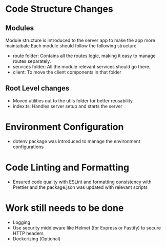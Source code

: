 # Code Structure Changes

## Modules 
Module structure is introduced to the server app to make the app more maintaibale
Each module should follow the following structure
* route folder: Contains all the routes logic, making it easy to manage routes separately.
* services folder: All the module relevant services should go there.
* client: To move the client components in that folder

## Root Level changes

* Moved utilities out to the utils folder for better reusability.
* index.ts: Handles server setup and starts the server

# Environment Configuration
* dotenv package was introduced to manage the environment configurations

# Code Linting and Formatting
* Ensured code quality with ESLint and formatting consistency with Prettier and the package.json was updated with relevant scripts

# Work still needs to be done

* Logging
* Use security middleware like Helmet (for Express or Fastify) to secure HTTP headers
* Dockerizing (Optional)